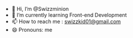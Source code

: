 - 👋 Hi, I’m @Swizzminion
- 🌱 I’m currently learning Front-end Development 
- 📫 How to reach me : swizzkid01@gmail.com
- 😄 Pronouns: me
  

<!---
Swizzminion/Swizzminion is a ✨ special ✨ repository because its `README.md` (this file) appears on your GitHub profile.
You can click the Preview link to take a look at your changes.
--->
